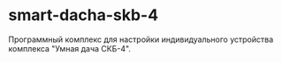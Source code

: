 # smart-dacha-skb-4
Программный комплекс для настройки индивидуального устройства комплекса "Умная дача СКБ-4".
